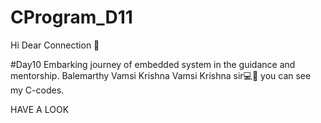 # CProgram_D11

Hi Dear Connection 👋


#Day10 Embarking journey of embedded system in the guidance and mentorship.
Balemarthy Vamsi Krishna Vamsi Krishna sir💻📙
you can see my C-codes.



HAVE A LOOK
